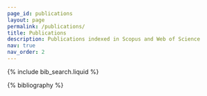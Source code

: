 ```yaml
---
page_id: publications
layout: page
permalink: /publications/
title: Publications
description: Publications indexed in Scopus and Web of Science
nav: true
nav_order: 2
---
```


{% include bib_search.liquid %}

<div class="publications">

{% bibliography %}

</div>
